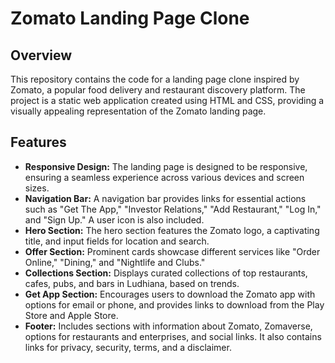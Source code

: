 # Zomato Landing Page Clone

## Overview
This repository contains the code for a landing page clone inspired by Zomato, a popular food delivery and restaurant discovery platform. The project is a static web application created using HTML and CSS, providing a visually appealing representation of the Zomato landing page.

## Features
- **Responsive Design:** The landing page is designed to be responsive, ensuring a seamless experience across various devices and screen sizes.
- **Navigation Bar:** A navigation bar provides links for essential actions such as "Get The App," "Investor Relations," "Add Restaurant," "Log In," and "Sign Up." A user icon is also included.
- **Hero Section:** The hero section features the Zomato logo, a captivating title, and input fields for location and search.
- **Offer Section:** Prominent cards showcase different services like "Order Online," "Dining," and "Nightlife and Clubs."
- **Collections Section:** Displays curated collections of top restaurants, cafes, pubs, and bars in Ludhiana, based on trends.
- **Get App Section:** Encourages users to download the Zomato app with options for email or phone, and provides links to download from the Play Store and Apple Store.
- **Footer:** Includes sections with information about Zomato, Zomaverse, options for restaurants and enterprises, and social links. It also contains links for privacy, security, terms, and a disclaimer.

